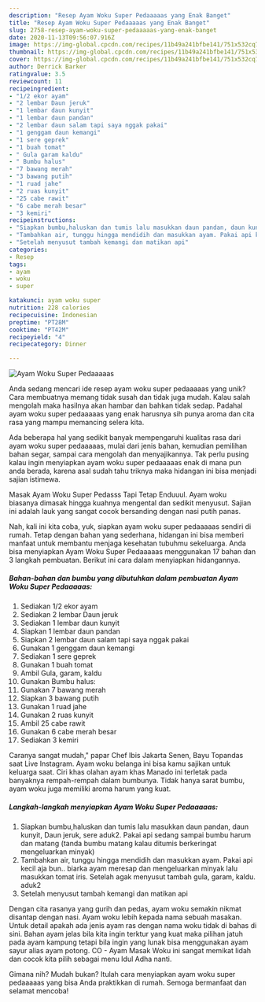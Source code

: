 ```yaml
---
description: "Resep Ayam Woku Super Pedaaaaas yang Enak Banget"
title: "Resep Ayam Woku Super Pedaaaaas yang Enak Banget"
slug: 2758-resep-ayam-woku-super-pedaaaaas-yang-enak-banget
date: 2020-11-13T09:56:07.916Z
image: https://img-global.cpcdn.com/recipes/11b49a241bfbe141/751x532cq70/ayam-woku-super-pedaaaaas-foto-resep-utama.jpg
thumbnail: https://img-global.cpcdn.com/recipes/11b49a241bfbe141/751x532cq70/ayam-woku-super-pedaaaaas-foto-resep-utama.jpg
cover: https://img-global.cpcdn.com/recipes/11b49a241bfbe141/751x532cq70/ayam-woku-super-pedaaaaas-foto-resep-utama.jpg
author: Derrick Barker
ratingvalue: 3.5
reviewcount: 11
recipeingredient:
- "1/2 ekor ayam"
- "2 lembar Daun jeruk"
- "1 lembar daun kunyit"
- "1 lembar daun pandan"
- "2 lembar daun salam tapi saya nggak pakai"
- "1 genggam daun kemangi"
- "1 sere geprek"
- "1 buah tomat"
- " Gula garam kaldu"
- " Bumbu halus"
- "7 bawang merah"
- "3 bawang putih"
- "1 ruad jahe"
- "2 ruas kunyit"
- "25 cabe rawit"
- "6 cabe merah besar"
- "3 kemiri"
recipeinstructions:
- "Siapkan bumbu,haluskan dan tumis lalu masukkan daun pandan, daun kunyit, Daun jeruk, sere aduk2. Pakai api sedang sampai bumbu harum dan matang (tanda bumbu matang kalau ditumis berkeringat mengeluarkan minyak)"
- "Tambahkan air, tunggu hingga mendidih dan masukkan ayam. Pakai api kecil aja bun.. biarka ayam meresap dan mengeluarkan minyak lalu masukkan tomat iris. Setelah agak menyusut tambah gula, garam, kaldu. aduk2"
- "Setelah menyusut tambah kemangi dan matikan api"
categories:
- Resep
tags:
- ayam
- woku
- super

katakunci: ayam woku super 
nutrition: 228 calories
recipecuisine: Indonesian
preptime: "PT28M"
cooktime: "PT42M"
recipeyield: "4"
recipecategory: Dinner

---
```



![Ayam Woku Super Pedaaaaas](https://img-global.cpcdn.com/recipes/11b49a241bfbe141/751x532cq70/ayam-woku-super-pedaaaaas-foto-resep-utama.jpg)

Anda sedang mencari ide resep ayam woku super pedaaaaas yang unik? Cara membuatnya memang tidak susah dan tidak juga mudah. Kalau salah mengolah maka hasilnya akan hambar dan bahkan tidak sedap. Padahal ayam woku super pedaaaaas yang enak harusnya sih punya aroma dan cita rasa yang mampu memancing selera kita.

Ada beberapa hal yang sedikit banyak mempengaruhi kualitas rasa dari ayam woku super pedaaaaas, mulai dari jenis bahan, kemudian pemilihan bahan segar, sampai cara mengolah dan menyajikannya. Tak perlu pusing kalau ingin menyiapkan ayam woku super pedaaaaas enak di mana pun anda berada, karena asal sudah tahu triknya maka hidangan ini bisa menjadi sajian istimewa.

Masak Ayam Woku Super Pedasss Tapi Tetap Enduuul. Ayam woku biasanya dimasak hingga kuahnya mengental dan sedikit menyusut. Sajian ini adalah lauk yang sangat cocok bersanding dengan nasi putih panas.


Nah, kali ini kita coba, yuk, siapkan ayam woku super pedaaaaas sendiri di rumah. Tetap dengan bahan yang sederhana, hidangan ini bisa memberi manfaat untuk membantu menjaga kesehatan tubuhmu sekeluarga. Anda bisa menyiapkan Ayam Woku Super Pedaaaaas menggunakan 17 bahan dan 3 langkah pembuatan. Berikut ini cara dalam menyiapkan hidangannya.

<!--inarticleads1-->

##### Bahan-bahan dan bumbu yang dibutuhkan dalam pembuatan Ayam Woku Super Pedaaaaas:

1. Sediakan 1/2 ekor ayam
1. Sediakan 2 lembar Daun jeruk
1. Sediakan 1 lembar daun kunyit
1. Siapkan 1 lembar daun pandan
1. Siapkan 2 lembar daun salam tapi saya nggak pakai
1. Gunakan 1 genggam daun kemangi
1. Sediakan 1 sere geprek
1. Gunakan 1 buah tomat
1. Ambil  Gula, garam, kaldu
1. Gunakan  Bumbu halus:
1. Gunakan 7 bawang merah
1. Siapkan 3 bawang putih
1. Gunakan 1 ruad jahe
1. Gunakan 2 ruas kunyit
1. Ambil 25 cabe rawit
1. Gunakan 6 cabe merah besar
1. Sediakan 3 kemiri


Caranya sangat mudah,&#34; papar Chef Ibis Jakarta Senen, Bayu Topandas saat Live Instagram. Ayam woku belanga ini bisa kamu sajikan untuk keluarga saat. Ciri khas olahan ayam khas Manado ini terletak pada banyaknya rempah-rempah dalam bumbunya. Tidak hanya sarat bumbu, ayam woku juga memiliki aroma harum yang kuat. 

<!--inarticleads2-->

##### Langkah-langkah menyiapkan Ayam Woku Super Pedaaaaas:

1. Siapkan bumbu,haluskan dan tumis lalu masukkan daun pandan, daun kunyit, Daun jeruk, sere aduk2. Pakai api sedang sampai bumbu harum dan matang (tanda bumbu matang kalau ditumis berkeringat mengeluarkan minyak)
1. Tambahkan air, tunggu hingga mendidih dan masukkan ayam. Pakai api kecil aja bun.. biarka ayam meresap dan mengeluarkan minyak lalu masukkan tomat iris. Setelah agak menyusut tambah gula, garam, kaldu. aduk2
1. Setelah menyusut tambah kemangi dan matikan api


Dengan cita rasanya yang gurih dan pedas, ayam woku semakin nikmat disantap dengan nasi. Ayam woku lebih kepada nama sebuah masakan. Untuk detail apakah ada jenis ayam ras dengan nama woku tidak di bahas di sini. Bahan ayam jelas bila kita ingin terktur yang kuat maka pilihan jatuh pada ayam kampung tetapi bila ingin yang lunak bisa menggunakan ayam sayur alias ayam potong. CO - Ayam Masak Woku ini sangat memikat lidah dan cocok kita pilih sebagai menu Idul Adha nanti. 

Gimana nih? Mudah bukan? Itulah cara menyiapkan ayam woku super pedaaaaas yang bisa Anda praktikkan di rumah. Semoga bermanfaat dan selamat mencoba!
